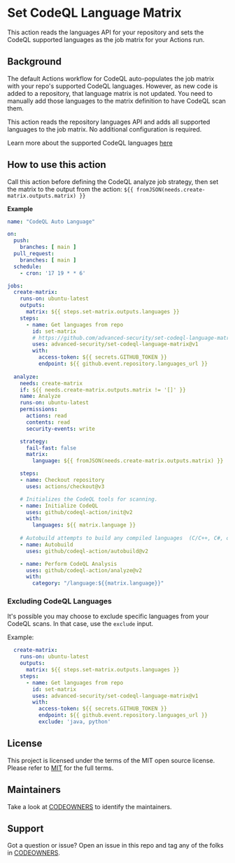 # Set CodeQL Language Matrix

This action reads the languages API for your repository and sets the CodeQL supported languages as the job matrix for your Actions run.

## Background 

The default Actions workflow for CodeQL auto-populates the job matrix with your repo's supported CodeQL languages.  However, as new code is added to a repository, that language matrix is not updated.  You need to manually add those languages to the matrix definition to have CodeQL scan them.  

This action reads the repository languages API and adds all supported languages to the job matrix.  No additional configuration is required.

Learn more about the supported CodeQL languages [here](https://docs.github.com/en/free-pro-team@latest/github/finding-security-vulnerabilities-and-errors-in-your-code/configuring-code-scanning#changing-the-languages-that-are-analyzed)

## How to use this action

Call this action before defining the CodeQL analyze job strategy, then set the matrix to the output from the action: `${{ fromJSON(needs.create-matrix.outputs.matrix) }}`

**Example**
``` yaml
name: "CodeQL Auto Language"

on:
  push:
    branches: [ main ]
  pull_request:
    branches: [ main ]
  schedule:
    - cron: '17 19 * * 6'

jobs:
  create-matrix:
    runs-on: ubuntu-latest
    outputs:
      matrix: ${{ steps.set-matrix.outputs.languages }}
    steps:
      - name: Get languages from repo
        id: set-matrix
        # https://github.com/advanced-security/set-codeql-language-matrix
        uses: advanced-security/set-codeql-language-matrix@v1
        with:
          access-token: ${{ secrets.GITHUB_TOKEN }}
          endpoint: ${{ github.event.repository.languages_url }}
          
  analyze:
    needs: create-matrix
    if: ${{ needs.create-matrix.outputs.matrix != '[]' }}
    name: Analyze
    runs-on: ubuntu-latest
    permissions:
      actions: read
      contents: read
      security-events: write

    strategy:
      fail-fast: false
      matrix: 
        language: ${{ fromJSON(needs.create-matrix.outputs.matrix) }}

    steps:
    - name: Checkout repository
      uses: actions/checkout@v3

    # Initializes the CodeQL tools for scanning.
    - name: Initialize CodeQL
      uses: github/codeql-action/init@v2
      with:
        languages: ${{ matrix.language }}
 
    # Autobuild attempts to build any compiled languages  (C/C++, C#, or Java).
    - name: Autobuild
      uses: github/codeql-action/autobuild@v2

    - name: Perform CodeQL Analysis
      uses: github/codeql-action/analyze@v2
      with:
        category: "/language:${{matrix.language}}"
```      

### Excluding CodeQL Languages
It's possible you may choose to exclude specific languages from your CodeQL scans. In that case, use the `exclude` input.

Example:
``` yaml
  create-matrix:
    runs-on: ubuntu-latest
    outputs:
      matrix: ${{ steps.set-matrix.outputs.languages }}
    steps:
      - name: Get languages from repo
        id: set-matrix
        uses: advanced-security/set-codeql-language-matrix@v1
        with:
          access-token: ${{ secrets.GITHUB_TOKEN }}
          endpoint: ${{ github.event.repository.languages_url }}
          exclude: 'java, python'

```

## License 

This project is licensed under the terms of the MIT open source license. Please refer to [MIT](./LICENSE.md) for the full terms.

## Maintainers 

Take a look at [CODEOWNERS](./CODEOWNERS.md) to identify the maintainers.  

## Support

Got a question or issue?  Open an issue in this repo and tag any of the folks in [CODEOWNERS](./CODEOWNERS.md).
